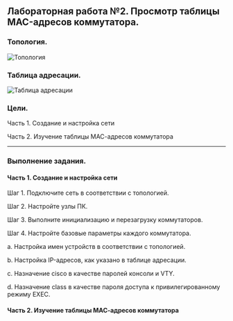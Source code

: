## Лабораторная работа №2. Просмотр таблицы MAC-адресов коммутатора.

### Топология.

![Топология](https://github.com/Shure0407/Network_engineer/assets/162669909/a3655b8f-1111-46e0-afde-a4f452b15ce8)

### Таблица адресации.

![Таблица адресации](https://github.com/Shure0407/Network_engineer/assets/162669909/6e538bbb-79ac-49c1-aa91-7e402308064e)

### Цели.

Часть 1. Создание и настройка сети

Часть 2. Изучение таблицы МАС-адресов коммутатора
__________________________________________________________________________________________________________________

### Выполнение задания.

#### Часть 1. Создание и настройка сети

Шаг 1. Подключите сеть в соответствии с топологией.

Шаг 2. Настройте узлы ПК.

Шаг 3. Выполните инициализацию и перезагрузку коммутаторов.

Шаг 4. Настройте базовые параметры каждого коммутатора.

a. Настройка имен устройств в соответствии с топологией.

b. Настройка IP-адресов, как указано в таблице адресации.

c. Назначение cisco в качестве паролей консоли и VTY.

d. Назначение class в качестве пароля доступа к привилегированному режиму EXEC.

#### Часть 2. Изучение таблицы МАС-адресов коммутатора






